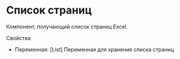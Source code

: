 # Список страниц

Компонент, получающий список страниц Excel.

Свойства
  - Переменная: [List<string>] Переменная для хранения списка страниц
